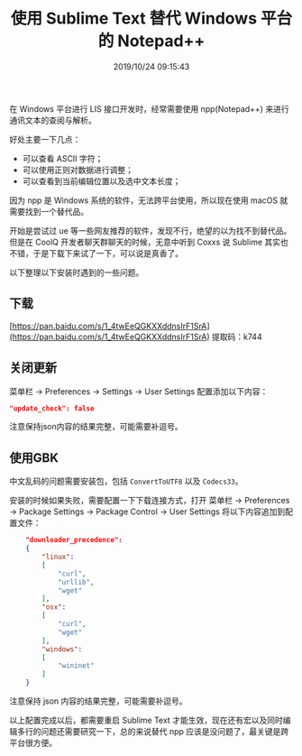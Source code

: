 ﻿---
title: "使用 Sublime Text 替代 Windows 平台的 Notepad++"
date: "2019/10/24 09:15:43"
updated: "2020/02/11 13:16:54"
permalink: "replacing-the-npp-of-the-windows-platform-with-sublime-text"
tags:
 - IDE
categories:
 - [操作系统, MacOS]
---

在 Windows 平台进行 LIS 接口开发时，经常需要使用 npp(Notepad++) 来进行通讯文本的查阅与解析。

好处主要一下几点：
+ 可以查看 ASCII 字符；
+ 可以使用正则对数据进行调整；
+ 可以查看到当前编辑位置以及选中文本长度；

因为 npp 是 Windows 系统的软件，无法跨平台使用，所以现在使用 macOS 就需要找到一个替代品。

开始是尝试过 ue 等一些网友推荐的软件，发现不行，绝望的以为找不到替代品。但是在 CoolQ 开发者聊天群聊天的时候，无意中听到 Coxxs 说 Sublime 其实也不错，于是下载下来试了一下，可以说是真香了。

以下整理以下安装时遇到的一些问题。

## 下载

[https://pan.baidu.com/s/1_4twEeQGKXXddnsIrF1SrA](https://pan.baidu.com/s/1_4twEeQGKXXddnsIrF1SrA) 提取码：k744

## 关闭更新

菜单栏 -> Preferences -> Settings -> User Settings 配置添加以下内容：

```json
"update_check": false
```

注意保持json内容的结果完整，可能需要补逗号。

## 使用GBK

中文乱码的问题需要安装包，包括 `ConvertToUTF8` 以及 `Codecs33`。

安装的时候如果失败，需要配置一下下载连接方式，打开 菜单栏 -> Preferences -> Package Settings -> Package Control -> User Settings 将以下内容追加到配置文件：

```json
    "downloader_precedence":
    {
        "linux":
        [
            "curl",
            "urllib",
            "wget"
        ],
        "osx":
        [
            "curl",
            "wget"
        ],
        "windows":
        [
            "wininet"
        ]
    }
```

注意保持 json 内容的结果完整，可能需要补逗号。

以上配置完成以后，都需要重启 Sublime Text 才能生效，现在还有宏以及同时编辑多行的问题还需要研究一下，总的来说替代 npp 应该是没问题了，最关键是跨平台很方便。
